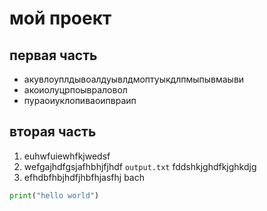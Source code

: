 # мой проект
## первая часть
- акувлоуплдывоалдуывлдмоптуыкдлпмыпывмаыви
- акоиолуцрпоывраловол
- пураоиуклопиваоипвраип
## вторая часть
1. euhwfuiewhfkjwedsf
2. wefgajhdfgsjafhbhjfjhdf `output.txt` fddshkjghdfkjghkdjg
3. efhdbfhbjhdfjhbfhjasfhj
bach
``` python
print("hello world")
```
